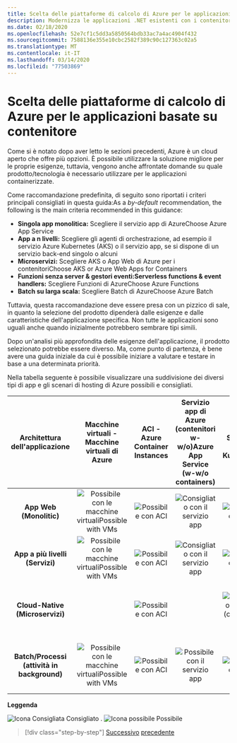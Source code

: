 ```yaml
---
title: Scelta delle piattaforme di calcolo di Azure per le applicazioni basate su contenitore
description: Modernizza le applicazioni .NET esistenti con i contenitori di Azure Cloud e Windows . Scelta delle piattaforme di calcolo di Azure per le applicazioni basate su contenitoriChoosing Azure compute platforms for container-based applications
ms.date: 02/18/2020
ms.openlocfilehash: 52e7cf1c5dd3a5850564bdb33ac7a4ac4904f432
ms.sourcegitcommit: 7588136e355e10cbc2582f389c90c127363c02a5
ms.translationtype: MT
ms.contentlocale: it-IT
ms.lasthandoff: 03/14/2020
ms.locfileid: "77503869"
---
```

# <a name="choosing-azure-compute-platforms-for-container-based-applications"></a>Scelta delle piattaforme di calcolo di Azure per le applicazioni basate su contenitore

Come si è notato dopo aver letto le sezioni precedenti, Azure è un cloud aperto che offre più opzioni. È possibile utilizzare la soluzione migliore per le proprie esigenze, tuttavia, vengono anche affrontate domande su quale prodotto/tecnologia è necessario utilizzare per le applicazioni containerizzate.

Come raccomandazione predefinita, di seguito sono riportati i criteri principali consigliati in questa guida:As a *by-default* recommendation, the following is the main criteria recommended in this guidance:

- **Singola app monolitica:** Scegliere il servizio app di AzureChoose Azure App Service
- **App a n livelli:** Scegliere gli agenti di orchestrazione, ad esempio il servizio Azure Kubernetes (AKS) o il servizio app, se si dispone di un servizio back-end singolo o alcuni
- **Microservizi:** Scegliere AKS o App Web di Azure per i contenitoriChoose AKS or Azure Web Apps for Containers
- **Funzioni senza server & gestori eventi:Serverless functions & event handlers:** Scegliere Funzioni di AzureChoose Azure Functions
- **Batch su larga scala:** Scegliere Batch di AzureChoose Azure Batch

Tuttavia, questa raccomandazione deve essere presa con un pizzico di sale, in quanto la selezione del prodotto dipenderà dalle esigenze e dalle caratteristiche dell'applicazione specifica. Non tutte le applicazioni sono uguali anche quando inizialmente potrebbero sembrare tipi simili.

Dopo un'analisi più approfondita delle esigenze dell'applicazione, il prodotto selezionato potrebbe essere diverso. Ma, come punto di partenza, è bene avere una guida iniziale da cui è possibile iniziare a valutare e testare in base a una determinata priorità.

Nella tabella seguente è possibile visualizzare una suddivisione dei diversi tipi di app e gli scenari di hosting di Azure possibili e consigliati.

| Architettura dell'applicazione | Macchine virtuali - Macchine virtuali di Azure | ACI - Azure Container Instances | Servizio app di Azure (contenitori w-w/o)Azure App Service (w-w/o containers) | AKS - Servizi di Azure Kubernetes | Funzioni di Azure | Azure Batch |
|:------------------------:|:--:|:--:|:--:|:--:|:--:|:--:|
| **App Web (Monolitic)**         | ![Possibile con le macchine virtualiPossible with VMs](media/choosing-azure-compute-options-for-container-based-applications/possible.png) | ![Possibile con ACI](media/choosing-azure-compute-options-for-container-based-applications/possible.png) | ![Consigliato con il servizio app](media/choosing-azure-compute-options-for-container-based-applications/recommended.png) | ![Possibile con AKS](media/choosing-azure-compute-options-for-container-based-applications/possible.png) | | |
| **App a più livelli (Servizi)**        | ![Possibile con le macchine virtualiPossible with VMs](media/choosing-azure-compute-options-for-container-based-applications/possible.png) | ![Possibile con ACI](media/choosing-azure-compute-options-for-container-based-applications/possible.png) | ![Consigliato con il servizio app](media/choosing-azure-compute-options-for-container-based-applications/recommended.png) | ![Possibile con AKS](media/choosing-azure-compute-options-for-container-based-applications/possible.png) | ![Possibile con Le fuzioni di AzurePossible with Azure Fuctions](media/choosing-azure-compute-options-for-container-based-applications/possible.png) | |
| **Cloud-Native (Microservizi)**  | | ![Possibile con ACI](media/choosing-azure-compute-options-for-container-based-applications/possible.png) | | ![Consigliato con AKS](media/choosing-azure-compute-options-for-container-based-applications/recommended.png) <br/> (contenitori Linux)&nbsp;| ![Consigliato con funzioni di AzureRecommended with Azure Functions](media/choosing-azure-compute-options-for-container-based-applications/recommended.png) <br/> (&#x2011;guidata dall'evento) | |
| **Batch/Processi (attività in background)** | ![Possibile con le macchine virtualiPossible with VMs](media/choosing-azure-compute-options-for-container-based-applications/possible.png) | ![Possibile con ACI](media/choosing-azure-compute-options-for-container-based-applications/possible.png) | ![Possibile con il servizio app](media/choosing-azure-compute-options-for-container-based-applications/possible.png) | ![Possibile con AKS](media/choosing-azure-compute-options-for-container-based-applications/possible.png) | ![Consigliato con funzioni di AzureRecommended with Azure Functions](media/choosing-azure-compute-options-for-container-based-applications/recommended.png) <br/> (Attività&nbsp;in background) | ![Consigliato con Azure BatchRecommended with Azure Batch](media/choosing-azure-compute-options-for-container-based-applications/recommended.png) <br/> (Scala&#x2011;grande) |

**Leggenda**

![Icona Consigliata](media/choosing-azure-compute-options-for-container-based-applications/recommended.png) Consigliato .
![Icona possibile](media/choosing-azure-compute-options-for-container-based-applications/possible.png) Possibile

> [!div class="step-by-step"]
> [Successivo](when-to-deploy-windows-containers-to-azure-container-service-kubernetes.md)
> [precedente](build-resilient-services-ready-for-the-cloud-embrace-transient-failures-in-the-cloud.md)
